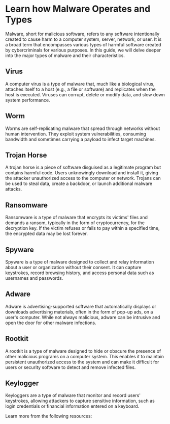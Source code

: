 # Learn how Malware Operates and Types

Malware, short for malicious software, refers to any software intentionally created to cause harm to a computer system, server, network, or user. It is a broad term that encompasses various types of harmful software created by cybercriminals for various purposes. In this guide, we will delve deeper into the major types of malware and their characteristics.

## Virus

A computer virus is a type of malware that, much like a biological virus, attaches itself to a host (e.g., a file or software) and replicates when the host is executed. Viruses can corrupt, delete or modify data, and slow down system performance.

## Worm

Worms are self-replicating malware that spread through networks without human intervention. They exploit system vulnerabilities, consuming bandwidth and sometimes carrying a payload to infect target machines.

## Trojan Horse

A trojan horse is a piece of software disguised as a legitimate program but contains harmful code. Users unknowingly download and install it, giving the attacker unauthorized access to the computer or network. Trojans can be used to steal data, create a backdoor, or launch additional malware attacks.

## Ransomware

Ransomware is a type of malware that encrypts its victims' files and demands a ransom, typically in the form of cryptocurrency, for the decryption key. If the victim refuses or fails to pay within a specified time, the encrypted data may be lost forever.

## Spyware

Spyware is a type of malware designed to collect and relay information about a user or organization without their consent. It can capture keystrokes, record browsing history, and access personal data such as usernames and passwords.

## Adware

Adware is advertising-supported software that automatically displays or downloads advertising materials, often in the form of pop-up ads, on a user's computer. While not always malicious, adware can be intrusive and open the door for other malware infections.

## Rootkit

A rootkit is a type of malware designed to hide or obscure the presence of other malicious programs on a computer system. This enables it to maintain persistent unauthorized access to the system and can make it difficult for users or security software to detect and remove infected files.

## Keylogger

Keyloggers are a type of malware that monitor and record users' keystrokes, allowing attackers to capture sensitive information, such as login credentials or financial information entered on a keyboard.

Learn more from the following resources:

